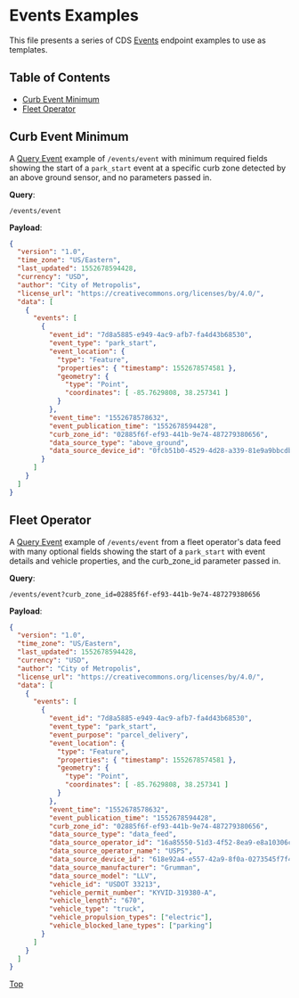 # Events Examples

This file presents a series of CDS [Events](/events) endpoint examples to use as templates.

## Table of Contents

- [Curb Event Minimum](#curb-event-minimum)
- [Fleet Operator](#fleet-operator)

## Curb Event Minimum

A [Query Event](/events#query-event) example of `/events/event` with minimum required fields showing the start of a `park_start` event at a specific curb zone detected by an above ground sensor, and no parameters passed in.

**Query**: 

`/events/event`

**Payload**:

```json
{
  "version": "1.0",
  "time_zone": "US/Eastern",
  "last_updated": 1552678594428,
  "currency": "USD",
  "author": "City of Metropolis",
  "license_url": "https://creativecommons.org/licenses/by/4.0/",
  "data": [
    {
      "events": [
        {
          "event_id": "7d8a5885-e949-4ac9-afb7-fa4d43b68530",
          "event_type": "park_start",
          "event_location": {
            "type": "Feature",
            "properties": { "timestamp": 1552678574581 },
            "geometry": {
              "type": "Point",
              "coordinates": [ -85.7629808, 38.257341 ]
            }
          },
          "event_time": "1552678578632",
          "event_publication_time": "1552678594428",
          "curb_zone_id": "02885f6f-ef93-441b-9e74-487279380656",
          "data_source_type": "above_ground",
          "data_source_device_id": "0fcb51b0-4529-4d28-a339-81e9a9bbcdb3"
        }
      ]
    }
  ]
}
```

## Fleet Operator

A [Query Event](/events#query-event) example of `/events/event` from a fleet operator's data feed with many optional fields showing the start of a `park_start` with event details and vehicle properties, and the curb_zone_id parameter passed in.

**Query**: 

`/events/event?curb_zone_id=02885f6f-ef93-441b-9e74-487279380656`

**Payload**:

```json
{
  "version": "1.0",
  "time_zone": "US/Eastern",
  "last_updated": 1552678594428,
  "currency": "USD",
  "author": "City of Metropolis",
  "license_url": "https://creativecommons.org/licenses/by/4.0/",
  "data": [
    {
      "events": [
        {
          "event_id": "7d8a5885-e949-4ac9-afb7-fa4d43b68530",
          "event_type": "park_start",
          "event_purpose": "parcel_delivery",
          "event_location": {
            "type": "Feature",
            "properties": { "timestamp": 1552678574581 },
            "geometry": {
              "type": "Point",
              "coordinates": [ -85.7629808, 38.257341 ]
            }
          },
          "event_time": "1552678578632",
          "event_publication_time": "1552678594428",
          "curb_zone_id": "02885f6f-ef93-441b-9e74-487279380656",
          "data_source_type": "data_feed",
          "data_source_operator_id": "16a85550-51d3-4f52-8ea9-e8a10306cab2",
          "data_source_operator_name": "USPS",
          "data_source_device_id": "618e92a4-e557-42a9-8f0a-0273545f7f49",
          "data_source_manufacturer": "Grumman",
          "data_source_model": "LLV",
          "vehicle_id": "USDOT 33213",
          "vehicle_permit_number": "KYVID-319380-A",
          "vehicle_length": "670",
          "vehicle_type": "truck",
          "vehicle_propulsion_types": ["electric"],
          "vehicle_blocked_lane_types": ["parking"]
        }
      ]
    }
  ]
}
```


[Top](#table-of-contents)
